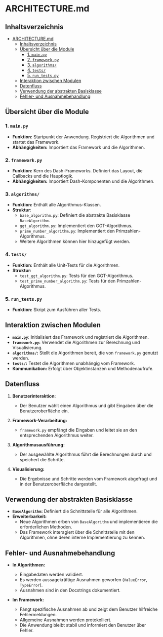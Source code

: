 # ARCHITECTURE.md

## Inhaltsverzeichnis

- [ARCHITECTURE.md](#architecturemd)
  - [Inhaltsverzeichnis](#inhaltsverzeichnis)
  - [Übersicht über die Module](#übersicht-über-die-module)
    - [1. `main.py`](#1-mainpy)
    - [2. `framework.py`](#2-frameworkpy)
    - [3. `algorithms/`](#3-algorithms)
    - [4. `tests/`](#4-tests)
    - [5. `run_tests.py`](#5-run_testspy)
  - [Interaktion zwischen Modulen](#interaktion-zwischen-modulen)
  - [Datenfluss](#datenfluss)
  - [Verwendung der abstrakten Basisklasse](#verwendung-der-abstrakten-basisklasse)
  - [Fehler- und Ausnahmebehandlung](#fehler--und-ausnahmebehandlung)

## Übersicht über die Module

### 1. `main.py`

- **Funktion:** Startpunkt der Anwendung. Registriert die Algorithmen und startet das Framework.
- **Abhängigkeiten:** Importiert das Framework und die Algorithmen.

### 2. `framework.py`

- **Funktion:** Kern des Dash-Frameworks. Definiert das Layout, die Callbacks und die Hauptlogik.
- **Abhängigkeiten:** Importiert Dash-Komponenten und die Algorithmen.

### 3. `algorithms/`

- **Funktion:** Enthält alle Algorithmus-Klassen.
- **Struktur:**
  - `base_algorithm.py`: Definiert die abstrakte Basisklasse `BaseAlgorithm`.
  - `ggt_algorithm.py`: Implementiert den GGT-Algorithmus.
  - `prime_number_algorithm.py`: Implementiert den Primzahlen-Algorithmus.
  - Weitere Algorithmen können hier hinzugefügt werden.

### 4. `tests/`

- **Funktion:** Enthält alle Unit-Tests für die Algorithmen.
- **Struktur:**
  - `test_ggt_algorithm.py`: Tests für den GGT-Algorithmus.
  - `test_prime_number_algorithm.py`: Tests für den Primzahlen-Algorithmus.

### 5. `run_tests.py`

- **Funktion:** Skript zum Ausführen aller Tests.

## Interaktion zwischen Modulen

- **`main.py`:** Initialisiert das Framework und registriert die Algorithmen.
- **`framework.py`:** Verwendet die Algorithmen zur Berechnung und Visualisierung.
- **`algorithms/`:** Stellt die Algorithmen bereit, die von `framework.py` genutzt werden.
- **`tests/`:** Testet die Algorithmen unabhängig vom Framework.
- **Kommunikation:** Erfolgt über Objektinstanzen und Methodenaufrufe.

## Datenfluss

1. **Benutzerinteraktion:**

   - Der Benutzer wählt einen Algorithmus und gibt Eingaben über die Benutzeroberfläche ein.

2. **Framework-Verarbeitung:**

   - `framework.py` empfängt die Eingaben und leitet sie an den entsprechenden Algorithmus weiter.

3. **Algorithmusausführung:**

   - Der ausgewählte Algorithmus führt die Berechnungen durch und speichert die Schritte.

4. **Visualisierung:**

   - Die Ergebnisse und Schritte werden vom Framework abgefragt und in der Benutzeroberfläche dargestellt.

## Verwendung der abstrakten Basisklasse

- **`BaseAlgorithm`:** Definiert die Schnittstelle für alle Algorithmen.
- **Erweiterbarkeit:**
  - Neue Algorithmen erben von `BaseAlgorithm` und implementieren die erforderlichen Methoden.
  - Das Framework interagiert über die Schnittstelle mit den Algorithmen, ohne deren interne Implementierung zu kennen.

## Fehler- und Ausnahmebehandlung

- **In Algorithmen:**
  - Eingabedaten werden validiert.
  - Es werden aussagekräftige Ausnahmen geworfen (`ValueError`, `TypeError`).
  - Ausnahmen sind in den Docstrings dokumentiert.

- **Im Framework:**
  - Fängt spezifische Ausnahmen ab und zeigt dem Benutzer hilfreiche Fehlermeldungen.
  - Allgemeine Ausnahmen werden protokolliert.
  - Die Anwendung bleibt stabil und informiert den Benutzer über Fehler.

